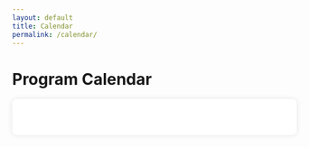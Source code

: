 ```yaml
---
layout: default
title: Calendar
permalink: /calendar/
---
```


<h1>Program Calendar</h1>

<div id="calendar"></div>

<!-- FullCalendar Stylesheet and Script -->
<link href='https://cdn.jsdelivr.net/npm/fullcalendar@6.1.8/index.global.min.css' rel='stylesheet' />
<script src='https://cdn.jsdelivr.net/npm/fullcalendar@6.1.8/index.global.min.js'></script>

<script>
  document.addEventListener('DOMContentLoaded', function () {
    var calendarEl = document.getElementById('calendar');
    var calendar = new FullCalendar.Calendar(calendarEl, {
      initialView: 'dayGridMonth',
      height: 'auto',
      events: [
        {
          title: 'SIMCODES Starts',
          start: '2025-05-26'
        },
        {
          title: 'Mid-Term Presentations',
          start: '2025-07-10'
        },
        {
          title: 'Final Symposium',
          start: '2025-08-01'
        },
        {
        title: 'Songwriter Showcase: Wolfskill and The Wild',
        start: '2025-07-15T18:00:00',
        end: '2025-07-15T20:00:00',
        description: 'Catalpa Courtyard, Reiman Gardens\n$15-$20\n\nWolfskill and The Wild take the stage for the third of five performances in the Goldfinch Room Songwriter Showcase series at Reiman Gardens. A local food truck will be on site and beverages will be available for purchase. Outside food and nonalcoholic beverages are allowed. Audience members are encouraged to bring lawn chairs or blankets for seating on the lawn. Inclement weather could move the performance to the Garden Room.'
       },
        {
        title: 'Songwriter Showcase: David G. Smith and Carol Montag',
        start: '2025-06-24T18:00:00',
        end: '2025-06-24T20:00:00',
        description: 'Catalpa Courtyard, Reiman Gardens\n$15-$20\n\nDavid G. Smith and Carol Montag take the stage for the second of five performances in the Goldfinch Room Songwriter Showcase series at Reiman Gardens. A local food truck will be on site and beverages will be available for purchase. Outside food and nonalcoholic beverages are allowed. Audience members are encouraged to bring lawn chairs or blankets for seating on the lawn. Inclement weather could move the performance to the Garden Room.'
      },
      {
        title: 'Songwriter Showcase: The Bird Hunters',
        start: '2025-05-27T18:00:00',
        end: '2025-05-27T20:00:00',
        description: 'Catalpa Courtyard, Reiman Gardens\n$15-$20\n\nThe Bird Hunters open as the first of five performances in the Goldfinch Room Songwriter Showcase series at Reiman Gardens. A local food truck will be on site and beverages will be available for purchase. Outside food and nonalcoholic beverages are allowed. Audience members are encouraged to bring lawn chairs or blankets for seating on the lawn. Inclement weather could move the performance to the Garden Room.'
      },
      {
        title: 'Frankie Valli and The Four Seasons – The Last Encores Tour',
        start: '2025-06-29T19:30:00',
        description: 'Stephens Auditorium\n$45 and up\n\n"The Last Encores Tour," featuring 2025 Lifetime Achievement Grammy Winner Frankie Valli and the Four Seasons. This tour promises to be a fantastic celebration of Valli\'s legendary career, showcasing his timeless music and incredible showmanship.'
      }
      ],
      eventClick: function(info) {
        if (info.event.extendedProps.description) {
          alert(info.event.title + '\n\n' + info.event.extendedProps.description);
        }
      }
    });
    calendar.render();
  });
</script>

<style>
  #calendar {
    max-width: 900px;
    margin: 0 auto;
    padding: 2rem;
    background: white;
    border-radius: 8px;
    box-shadow: 0 0 10px rgba(0,0,0,0.1);
  }
</style>
